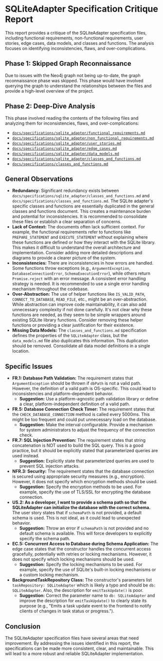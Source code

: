 # SQLiteAdapter Specification Critique Report

This report provides a critique of the SQLiteAdapter specification files, including functional requirements, non-functional requirements, user stories, edge cases, data models, and classes and functions. The analysis focuses on identifying inconsistencies, flaws, and over-complications.

## Phase 1: Skipped Graph Reconnaissance

Due to issues with the Neo4j graph not being up-to-date, the graph reconnaissance phase was skipped. This phase would have involved querying the graph to understand the relationships between the files and provide a high-level overview of the project.

## Phase 2: Deep-Dive Analysis

This phase involved reading the contents of the following files and analyzing them for inconsistencies, flaws, and over-complications:

*   [`docs/specifications/sqlite_adapter/functional_requirements.md`](docs/specifications/sqlite_adapter/functional_requirements.md)
*   [`docs/specifications/sqlite_adapter/non_functional_requirements.md`](docs/specifications/sqlite_adapter/non_functional_requirements.md)
*   [`docs/specifications/sqlite_adapter/user_stories.md`](docs/specifications/sqlite_adapter/user_stories.md)
*   [`docs/specifications/sqlite_adapter/edge_cases.md`](docs/specifications/sqlite_adapter/edge_cases.md)
*   [`docs/specifications/sqlite_adapter/data_models.md`](docs/specifications/sqlite_adapter/data_models.md)
*   [`docs/specifications/sqlite_adapter/classes_and_functions.md`](docs/specifications/sqlite_adapter/classes_and_functions.md)
*   [`docs/specifications/classes_and_functions.md`](docs/specifications/classes_and_functions.md)

## General Observations

*   **Redundancy:** Significant redundancy exists between `docs/specifications/sqlite_adapter/classes_and_functions.md` and `docs/specifications/classes_and_functions.md`. The SQLite adapter's specific classes and functions are essentially duplicated in the general classes and functions document. This creates a maintenance burden and potential for inconsistencies. It is recommended to consolidate these files or establish a clear separation of concerns.
*   **Lack of Context:** The documents often lack sufficient context. For example, the functional requirements refer to functions like `PREPARE_STATEMENT` and `EXECUTE_STATEMENT` without explaining where these functions are defined or how they interact with the SQLite library. This makes it difficult to understand the overall architecture and implementation. Consider adding more detailed descriptions and diagrams to provide a clearer picture of the system.
*   **Inconsistencies:** There are inconsistencies in how errors are handled. Some functions throw exceptions (e.g., `ArgumentException`, `DatabaseConnectionError`, `SchemaExecutionError`), while others return `Promise.reject` with an error message. A consistent error handling strategy is needed. It is recommended to use a single error handling mechanism throughout the codebase.
*   **Over-Abstraction:** The use of helper functions like `IS_VALID_PATH`, `CONNECT_TO_DATABASE`, `READ_FILE`, etc., might be an over-abstraction. While abstraction can improve code maintainability, it can also add unnecessary complexity if not done carefully. It's not clear why these functions are needed, as they seem to be simple wrappers around existing SQLite library functions. Consider removing these helper functions or providing a clear justification for their existence.
*   **Missing Data Models:** The `classes_and_functions.md` specification defines the properties of the `SQLiteAdapter` class, but the `data_models.md` file also duplicates this information. This duplication should be removed. Consolidate all data model definitions in a single location.

## Specific Issues

*   **FR.1: Database Path Validation:** The requirement states that `ArgumentException` should be thrown if `dbPath` is not a valid path. However, the definition of a valid path is OS-specific. This could lead to inconsistencies and platform-dependent behavior.
    *   **Suggestion:** Use a platform-agnostic path validation library or define a clear, platform-independent definition of a valid path.
*   **FR.5: Database Connection Check Timer:** The requirement states that the `CHECK_DATABASE_CONNECTION` method is called every 5000ms. This might be too frequent and could put unnecessary load on the database.
    *   **Suggestion:** Make the interval configurable. Provide a mechanism for system administrators to adjust the frequency of the connection check.
*   **FR.7: SQL Injection Prevention:** The requirement states that string concatenation is NOT used to build the SQL query. This is a good practice, but it should be explicitly stated that parameterized queries are used instead.
    *   **Suggestion:** Explicitly state that parameterized queries are used to prevent SQL injection attacks.
*   **NFR.3: Security:** The requirement states that the database connection is secured using appropriate security measures (e.g., encryption). However, it does not specify which encryption methods should be used.
    *   **Suggestion:** Specify the encryption methods to be used. For example, specify the use of TLS/SSL for encrypting the database connection.
*   **US.2: As a developer, I want to provide a schema path so that the SQLiteAdapter can initialize the database with the correct schema.** The user story states that if `schemaPath` is not provided, a default schema is used. This is not ideal, as it could lead to unexpected behavior.
    *   **Suggestion:** Throw an error if `schemaPath` is not provided and no default schema is available. This will force developers to explicitly specify the schema path.
*   **EC.5: Concurrent Access to Database during Schema Application:** The edge case states that the constructor handles the concurrent access gracefully, potentially with retries or locking mechanisms. However, it does not specify which locking mechanisms should be used.
    *   **Suggestion:** Specify the locking mechanisms to be used. For example, specify the use of SQLite's built-in locking mechanisms or a custom locking mechanism.
*   **BackgroundTaskRepository Class:** The constructor's parameters list `taskRepository: SQLiteAdapter` which is likely a typo and should be `db: SQLiteAdapter`. Also, the description for `emitTaskUpdate()` is poor.
    *   **Suggestion:** Correct the parameter name to `db: SQLiteAdapter` and improve the description for `emitTaskUpdate()` to clearly state its purpose (e.g., "Emits a task update event to the frontend to notify clients of changes in task status or progress.").

## Conclusion

The SQLiteAdapter specification files have several areas that need improvement. By addressing the issues identified in this report, the specifications can be made more consistent, clear, and maintainable. This will lead to a more robust and reliable SQLiteAdapter implementation.